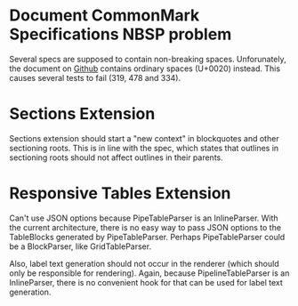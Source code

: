 # Document CommonMark Specifications NBSP problem
Several specs are supposed to contain non-breaking spaces. Unforunately, the 
document on [Github](https://github.com/commonmark/CommonMark/blob/master/spec.txt#L10) contains ordinary spaces (U+0020) instead. 
This causes several tests to fail (319, 478 and 334).

# Sections Extension
Sections extension should start a "new context" in blockquotes and other sectioning roots. This is in line with the spec, which states that outlines in sectioning roots should not affect outlines in their parents.

# Responsive Tables Extension
Can't use JSON options because PipeTableParser is an InlineParser. With the current architecture, there is no easy way to pass JSON options to the TableBlocks generated by PipeTableParser.
Perhaps PipeTableParser could be a BlockParser, like GridTableParser.

Also, label text generation should not occur in the renderer (which should only be responsible for rendering). Again, because PipelineTableParser is an InlineParser,
there is no convenient hook for that can be used for label text generation. 